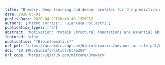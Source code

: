 ```yaml
---
title: "Brewery: Deep Learning and deeper profiles for the prediction of 1D protein structure annotations"
date: 2020-03-01
publishDate: 2020-04-21T20:40:40.132995Z
authors: ["Mirko Torrisi", "Gianluca Pollastri"]
publication_types: ["2"]
abstract: "Motivation: Protein Structural Annotations are essential abstractions to deal with the prediction of Protein Structures. Many increasingly sophisticated Protein Structural Annotations have been devised in the last few decades. However the need for annotations that are easy to compute, process and predict has not diminished. This is especially true for protein structures that are hardest to predict such as novel folds. Results: We propose Brewery, a suite of ab initio predictors of 1D Protein Structural Annotations. Brewery uses multiple sources of evolutionary information to achieve state-of-the-art predictions of Secondary Structure, Structural Motifs, Relative Solvent Accessibility and Contact Density. Availability: The web server, standalone program, Docker image and training sets of Brewery are available at http://distilldeep.ucd.ie/brewery/."
featured: false
publication: "*Bioinformatics*"
url_pdf: "https://academic.oup.com/bioinformatics/advance-article-pdf/doi/10.1093/bioinformatics/btaa204/32963283/btaa204.pdf?guestAccessKey=9a73ae2a-2cb6-4fe1-b333-a4f3261f02cf"
doi: "10.1093/bioinformatics/btaa204"
url_code: "https://github.com/mircare/Brewery"
---
```


